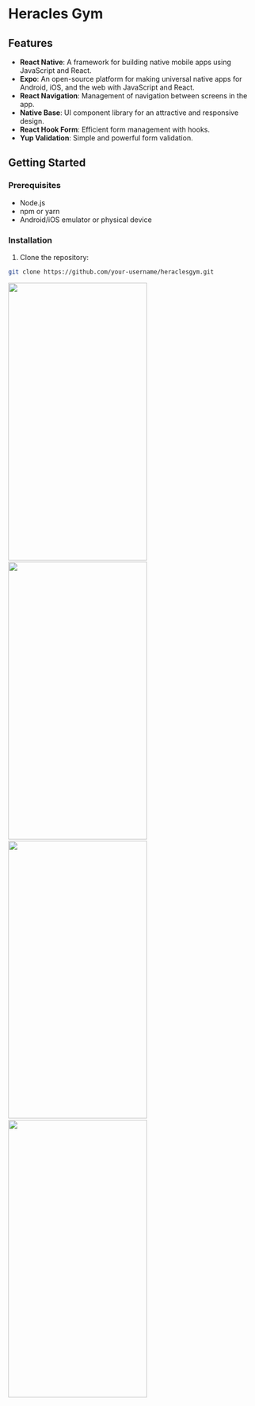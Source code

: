 # Heracles Gym

## Features

- **React Native**: A framework for building native mobile apps using JavaScript and React.
- **Expo**: An open-source platform for making universal native apps for Android, iOS, and the web with JavaScript and React.
- **React Navigation**: Management of navigation between screens in the app.
- **Native Base**: UI component library for an attractive and responsive design.
- **React Hook Form**: Efficient form management with hooks.
- **Yup Validation**: Simple and powerful form validation.

## Getting Started

### Prerequisites

- Node.js
- npm or yarn
- Android/iOS emulator or physical device

### Installation

1. Clone the repository:
  ```bash
  git clone https://github.com/your-username/heraclesgym.git
  ```

<img 
  src="https://github.com/wilsonmjunior/heracles-app/assets/11083214/3c6018db-54c6-4092-887e-21d226227230" 
  width="280"
  height="560"
/>&nbsp;
<img
  src="https://github.com/wilsonmjunior/heracles-app/assets/11083214/15dab882-126d-4120-9f2c-de82ce0fc522"
  width="280"
  height="560"
/>&nbsp;
<img
  src="https://github.com/wilsonmjunior/heracles-app/assets/11083214/de446ad9-c685-45d7-adf4-c06a746179e0"
  width="280"
  height="560"
/>&nbsp;
<img
  src="https://github.com/wilsonmjunior/heracles-app/assets/11083214/f133f01d-3fa4-4824-a4ef-791c0d049955"
  width="280"
  height="560"
/>

